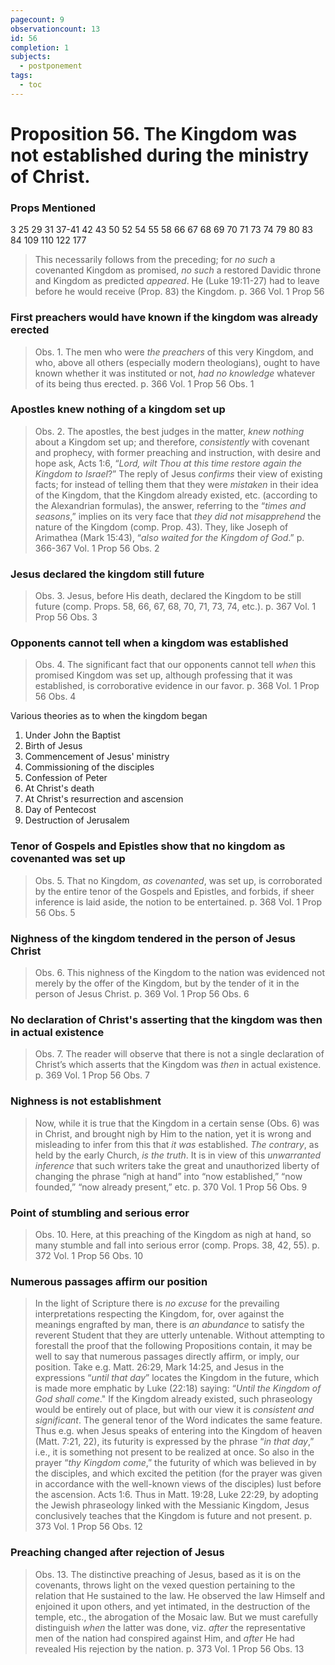 ```yaml
---
pagecount: 9
observationcount: 13
id: 56
completion: 1
subjects:
  - postponement
tags:
  - toc
---
```

# Proposition 56. The Kingdom was not established during the ministry of Christ.

### Props Mentioned
3 25 29 31 37-41 42 43 50 52 54 55 58 66 67 68 69 70 71 73 74 79 80 83 84 109 110 122 177

>This necessarily follows from the preceding; for *no such* a covenanted Kingdom as promised, *no such* a restored Davidic throne and Kingdom as predicted *appeared*. He (Luke 19:11-27) had to leave before he would receive (Prop. 83) the Kingdom.
>p. 366 Vol. 1 Prop 56
### First preachers would have known if the kingdom was already erected
>Obs. 1. The men who were *the preachers* of this very Kingdom, and who, above all others (especially modern theologians), ought to have known whether it was instituted or not, *had no knowledge* whatever of its being thus erected.
>p. 366 Vol. 1 Prop 56 Obs. 1
### Apostles knew nothing of a kingdom set up
>Obs. 2. The apostles, the best judges in the matter, *knew nothing* about a Kingdom set up; and therefore, *consistently* with covenant and prophecy, with former preaching and instruction, with desire and hope ask, Acts 1:6, “*Lord, wilt Thou at this time restore again the Kingdom to Israel*?” The reply of Jesus *confirms* their view of existing facts; for instead of telling them that they were *mistaken* in their idea of the Kingdom, that the Kingdom already existed, etc. (according to the Alexandrian formulas), the answer, referring to the “*times and seasons*,” implies on its very face that *they did not misapprehend* the nature of the Kingdom (comp. Prop. 43). They, like Joseph of Arimathea (Mark 15:43), “*also waited for the Kingdom of God*.”
>p. 366-367 Vol. 1 Prop 56 Obs. 2
### Jesus declared the kingdom still future
>Obs. 3. Jesus, before His death, declared the Kingdom to be still future (comp. Props. 58, 66, 67, 68, 70, 71, 73, 74, etc.).
>p. 367 Vol. 1 Prop 56 Obs. 3
### Opponents cannot tell when a kingdom was established
>Obs. 4. The significant fact that our opponents cannot tell *when* this promised Kingdom was set up, although professing that it was established, is corroborative evidence in our favor.
>p. 368 Vol. 1 Prop 56 Obs. 4

Various theories as to when the kingdom began
1. Under John the Baptist
2. Birth of Jesus
3. Commencement of Jesus' ministry
4. Commissioning of the disciples
5. Confession of Peter
6. At Christ's death
7. At Christ's resurrection and ascension
8. Day of Pentecost
9. Destruction of Jerusalem
### Tenor of Gospels and Epistles show that no kingdom as covenanted was set up
>Obs. 5. That no Kingdom, *as covenanted*, was set up, is corroborated by the entire tenor of the Gospels and Epistles, and forbids, if sheer inference is laid aside, the notion to be entertained.
>p. 368 Vol. 1 Prop 56 Obs. 5
### Nighness of the kingdom tendered in the person of Jesus Christ
>Obs. 6. This nighness of the Kingdom to the nation was evidenced not merely by the offer of the Kingdom, but by the tender of it in the person of Jesus Christ.
>p. 369 Vol. 1 Prop 56 Obs. 6
### No declaration of Christ's asserting that the kingdom was then in actual existence
>Obs. 7. The reader will observe that there is not a single declaration of Christ’s which asserts that the Kingdom was *then* in actual existence.
>p. 369 Vol. 1 Prop 56 Obs. 7
### Nighness is not establishment
>Now, while it is true that the Kingdom in a certain sense (Obs. 6) was in Christ, and brought nigh by Him to the nation, yet it is wrong and misleading to infer from this that *it was* established. *The contrary*, as held by the early Church, *is the truth*. It is in view of this *unwarranted inference* that such writers take the great and unauthorized liberty of changing the phrase “nigh at hand” into “now established,” “now founded,” “now already present,” etc.
>p. 370 Vol. 1 Prop 56 Obs. 9
### Point of stumbling and serious error
>Obs. 10. Here, at this preaching of the Kingdom as nigh at hand, so many stumble and fall into serious error (comp. Props. 38, 42, 55).
>p. 372 Vol. 1 Prop 56 Obs. 10
### Numerous passages affirm our position
>In the light of Scripture there is *no excuse* for the prevailing interpretations respecting the Kingdom, for, over against the meanings engrafted by man, there is *an abundance* to satisfy the reverent Student that they are utterly untenable. Without attempting to forestall the proof that the following Propositions contain, it may be well to say that numerous passages directly affirm, or imply, our position. Take e.g. Matt. 26:29, Mark 14:25, and Jesus in the expressions “*until that day*” locates the Kingdom in the future, which is made more emphatic by Luke (22:18) saying: “*Until the Kingdom of God shall come*." If the Kingdom already existed, such phraseology would be entirely out of place, but with our view it is *consistent and significant*. The general tenor of the Word indicates the same feature. Thus e.g. when Jesus speaks of entering into the Kingdom of heaven (Matt. 7:21, 22), its futurity is expressed by the phrase “*in that day*,” i.e., it is something not present to be realized at once. So also in the prayer “*thy Kingdom come*,” the futurity of which was believed in by the disciples, and which excited the petition (for the prayer was given in accordance with the well-known views of the disciples) lust before the ascension. Acts 1:6. Thus in Matt. 19:28, Luke 22:29, by adopting the Jewish phraseology linked with the Messianic Kingdom, Jesus conclusively teaches that the Kingdom is future and not present.
>p. 373 Vol. 1 Prop 56 Obs. 12
### Preaching changed after rejection of Jesus
>Obs. 13. The distinctive preaching of Jesus, based as it is on the covenants, throws light on the vexed question pertaining to the relation that He sustained to the law. He observed the law Himself and enjoined it upon others, and yet intimated, in the destruction of the temple, etc., the abrogation of the Mosaic law. But we must carefully distinguish *when* the latter was done, viz. *after* the representative men of the nation had conspired against Him, and *after* He had revealed His rejection by the nation.
>p. 373 Vol. 1 Prop 56 Obs. 13





